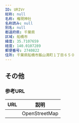 ```yaml
---
ID: URIVr
総称: null
名称: 権現神社
名称読み: null
別名: null
都道府県: 千葉県
区域: 船橋市
緯度: 35.7107659
経度: 140.0107289
郵便番号: 2740822
住所: 千葉県船橋市飯山満町１丁目６５０
---
```


## その他

### 参考URL

| URL | 説明          |
| --- | ------------- |
|     | OpenStreetMap |
